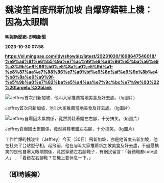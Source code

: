 # 魏浚笙首度飛新加坡 自爆穿錯鞋上機：因為太眼瞓
**明報新聞網-即時新聞**

**2023-10-30 07:58**

**https://ol.mingpao.com/ldy/showbiz/latest/20231030/1698647546018/%e9%ad%8f%e6%b5%9a%e7%ac%99%e9%a6%96%e5%ba%a6%e9%a3%9b%e6%96%b0%e5%8a%a0%e5%9d%a1-%e8%87%aa%e7%88%86%e7%a9%bf%e9%8c%af%e9%9e%8b%e4%b8%8a%e6%a9%9f-%e5%9b%a0%e7%82%ba%e5%a4%aa%e7%9c%bc%e7%9e%93%22%20target=%22blank**

![Jeffrey首次飛新加坡，他叫大家推薦當地美食及好去處。（Ig圖片）](https://fs.mingpao.com/ldy/20231030/s00009/f8b8d9a9e4c643743c74dcffd8a0ecf8.jpg)

Jeffrey首次飛新加坡，他叫大家推薦當地美食及好去處。（Ig圖片）

![Jeffrey自爆因太累關係，竟然將鞋著錯左右腳，十分搞笑。（Ig圖片）](https://fs.mingpao.com/ldy/20231030/s00009/f8c8b71b9bff6e80d4cb82a2252f2527.jpg)

Jeffrey自爆因太累關係，竟然將鞋著錯左右腳，十分搞笑。（Ig圖片）

工作忙爆的魏浚笙（Jeffrey）今天（30日）飛新加坡，亦是他首度去新加坡，他在社交平台貼型仔相，起飛前，他在Ig叫大家推薦新加坡美食及好去處，不過最搞笑的是他自爆太眼瞓關係，竟然穿錯左右腳鞋子，有網民留言：「著錯鞋都cute過人」﹑「着錯左右腳鞋？在機上要休息一下。」

（即時娛樂）
------